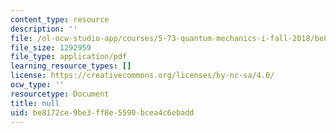 ```yaml
---
content_type: resource
description: ''
file: /ol-ocw-studio-app/courses/5-73-quantum-mechanics-i-fall-2018/be8172ce9be3ff8e5590bcea4c6ebadd_MIT5_73F18_Lec16.pdf
file_size: 1292959
file_type: application/pdf
learning_resource_types: []
license: https://creativecommons.org/licenses/by-nc-sa/4.0/
ocw_type: ''
resourcetype: Document
title: null
uid: be8172ce-9be3-ff8e-5590-bcea4c6ebadd
---
```

